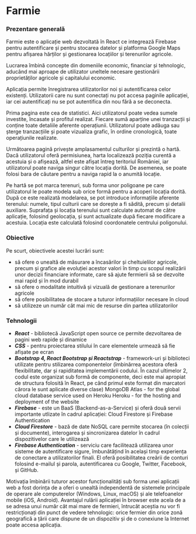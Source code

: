 # Farmie 

### Prezentare generală
Farmie este o aplicație web dezvoltată în React ce integrează Firebase pentru
autentificare și pentru stocarea datelor și platforma Google Maps pentru afișarea hărților și
gestionarea locațiilor și terenurilor agricole.

Lucrarea îmbină concepte din domeniile economic, financiar și tehnologic, aducând
mai aproape de utilizator uneltele necesare gestionării proprietăților agricole și capitalului
economic.

Aplicația permite înregistrarea utilizatorilor noi și autentificarea celor existenți.
Utilizatorii care nu sunt conectați nu pot accesa paginile aplicației, iar cei autentificați nu se
pot autentifica din nou fără a se deconecta.

Prima pagina este cea de statistici. Aici utilizatorul poate vedea sumele investite,
încasate și profitul realizat. Fiecare sumă aparține unei tranzacții și conține toate detaliile
aferente operațiunii. Utilizatorul poate adăuga sau șterge tranzacțiile și poate vizualiza grafic,
în ordine cronologică, toate operațiunile realizate.

Următoarea pagină privește amplasamentul culturilor și prezintă o hartă. Dacă
utilizatorul oferă permisiunea, harta localizează poziția curentă a acestuia și o afișează, altfel
este afișat întreg teritoriul României, iar utilizatorul poate naviga singur către locația dorită.
De asemenea, se poate folosi bara de căutare pentru a naviga rapid la o anumită locație.

Pe hartă se pot marca terenuri, sub forma unor poligoane pe care utilizatorul le poate
modela sub orice formă pentru a acoperi locația dorită. După ce este realizată modelarea, se
pot introduce informațiile aferente terenului: numele, tipul culturii care se dorește a fi sădită,
precum și detalii auxiliare. Suprafața și locația terenului sunt calculate automat de către
aplicație, folosind geolocația, și sunt actualizate după fiecare modificare a acestuia. Locația
este calculată folosind coordonatele centrului poligonului.

### Obiective
Pe scurt, obiectivele acestei lucrări sunt:
- să ofere o unealtă de măsurare a încasărilor și cheltuielilor agricole, precum și grafice
ale evoluției acestor valori în timp cu scopul realizării unor decizii financiare
informate, care să ajute fermierii să se dezvolte mai rapid și în mod durabil
- să ofere o modalitate intuitivă și vizuală de gestionare a terenurilor agricole
- să ofere posibilitatea de stocare a tuturor informațiilor necesare în cloud
- să utilizeze un număr cât mai mic de resurse din partea utilizatorilor

### Tehnologii
- ***React*** - bibliotecă JavaScript open source ce permite dezvoltarea de pagini web rapide și dinamice
- ***CSS*** - pentru proiectarea stilului în care elementele urmează să fie afișate pe ecran
- ***Bootstrap 4, React Bootstrap și Reactstrap*** - framework-uri și biblioteci utilizate pentru stilizarea componentelor (îmbinărrea acestora oferă flexibilitate, dar și rapiditatea implementării codului. În cazul ultimelor 2, codul este
organizat sub formă de componente, deci este mai apropiat de structura folosită în React, pe când primul este format din marcatori cărora le sunt aplicate diverse clase)
MongoDB Atlas - for the global cloud database service used on Heroku
Heroku - for the hosting and deployment of the website
- ***Firebase*** - este un BaaS (Backend-as-a-Service) și oferă două servii importante utlizate în cadrul aplicației: Cloud Firestore și Firebase Authentication
- ***Cloud Firestore*** - bază de date NoSQL care permite stocarea (în colecții și documente), interogarea și sincronizarea datelor în cadrul dispozitivelor care le utilizează
- ***Firebase Authentication*** - serviciu care facilitează utilizarea unor sisteme de autentificare sigure, îmbunătățind în același timp experiența de conectare a utilizatorilor finali. El oferă posibilitatea creării de conturi folosind e-mailul și parola, autentificarea cu
Google, Twitter, Facebook, și GitHub.

Motivația îmbinării tuturor acestor funcționalități sub forma unei aplicații web a fost
dorința de a oferi o unealtă independentă de sistemele principale de operare ale computerelor
(Windows, Linux, macOS) și ale telefoanelor mobile (iOS, Android). Avantajul rulării
aplicației în browser este acela de a se adresa unui număr cât mai mare de fermieri, întrucât
aceștia nu vor fi restricționați din punct de vedere tehnologic: orice fermier din orice zonă
geografică a țării care dispune de un dispozitiv și de o conexiune la Internet poate accesa
aplicația.
